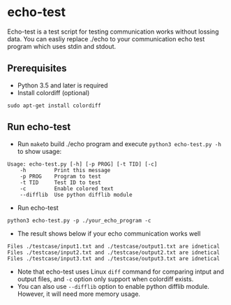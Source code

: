 # echo-test
Echo-test is a test script for testing communication works without lossing data.
You can easliy replace ./echo to your communication echo test program which uses stdin and stdout.

## Prerequisites
* Python 3.5 and later is required
* Install colordiff (optional)
```shell
sudo apt-get install colordiff
```

## Run echo-test
* Run `make`to build ./echo program and execute `python3 echo-test.py -h` to show usage:

```
Usage: echo-test.py [-h] [-p PROG] [-t TID] [-c]
    -h         Print this message
    -p PROG    Program to test
    -t TID     Test ID to test
    -c         Enable colored text
    --difflib  Use python difflib module
```

* Run echo-test

```
python3 echo-test.py -p ./your_echo_program -c
```

* The result shows below if your echo communication works well

```
Files ./testcase/input1.txt and ./testcase/output1.txt are idnetical
Files ./testcase/input2.txt and ./testcase/output2.txt are idnetical
Files ./testcase/input3.txt and ./testcase/output3.txt are idnetical
```
* Note that echo-test uses Linux `diff` command for comparing intput and output files, and `-c` option only support when colordiff exists.
* You can also use `--difflib` option to enable python difflib module. However, it will need more memory usage.
